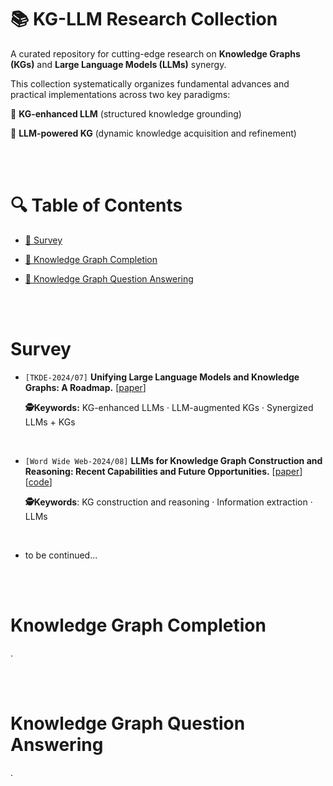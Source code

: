 # 📚 KG-LLM Research Collection

A curated repository for cutting-edge research on **Knowledge Graphs (KGs)** and **Large Language Models (LLMs)** synergy. 

This collection systematically organizes fundamental advances and practical implementations across two key paradigms:

🔹 **KG-enhanced LLM** (structured knowledge grounding)

🔹 **LLM-powered KG** (dynamic knowledge acquisition and refinement)

</br>

</br>

# 🔍 Table of Contents

- [📜 Survey](#survey)

- [📜 Knowledge Graph Completion](#knowledge-graph-completion)

- [📜 Knowledge Graph Question Answering](#knowledge-graph-question-answering)

  





</br>

</br>

# Survey

- `[TKDE-2024/07]` **Unifying Large Language Models and Knowledge Graphs: A Roadmap.**  [[paper](https://ieeexplore.ieee.org/abstract/document/10387715)] 

  **🕵️Keywords:** KG-enhanced LLMs · LLM-augmented KGs · Synergized LLMs + KGs

  </br>

- `[Word Wide Web-2024/08]` **LLMs for Knowledge Graph Construction and Reasoning: Recent Capabilities and Future Opportunities.** [[paper](https://link.springer.com/article/10.1007/s11280-024-01297-w)] [[code](https://github.com/zjunlp/AutoKG)]

  **🕵️Keywords**: KG construction and reasoning · Information extraction · LLMs

  </br>

- to be continued...

</br>

</br>

# Knowledge Graph Completion

.



</br>

</br>

# Knowledge Graph Question Answering

.

</br>

</br>









